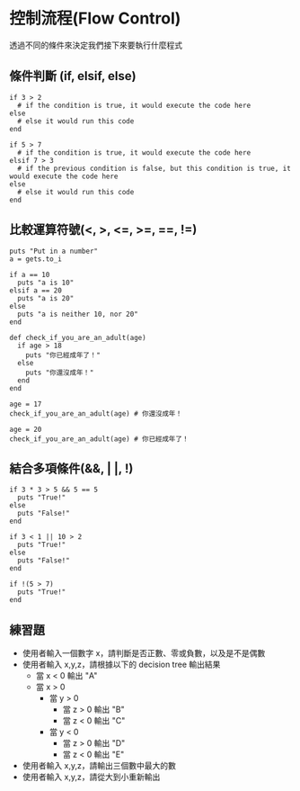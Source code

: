 # 控制流程(Flow Control)

透過不同的條件來決定我們接下來要執行什麼程式

## 條件判斷 (if, elsif, else)
	if 3 > 2 
	  # if the condition is true, it would execute the code here
	else
	  # else it would run this code
	end
	
	if 5 > 7
	  # if the condition is true, it would execute the code here
	elsif 7 > 3
	  # if the previous condition is false, but this condition is true, it would execute the code here
	else
	  # else it would run this code
	end
	
## 比較運算符號(<, >, <=, >=, ==, !=)

	puts "Put in a number"
	a = gets.to_i

	if a == 10
	  puts "a is 10"
	elsif a == 20
	  puts "a is 20"
	else
      puts "a is neither 10, nor 20"
	end

	def check_if_you_are_an_adult(age)
	  if age > 18 
	    puts "你已經成年了！"
	  else
	    puts "你還沒成年！"
	  end 
	end
	
	age = 17
	check_if_you_are_an_adult(age) # 你還沒成年！
	
	age = 20
	check_if_you_are_an_adult(age) # 你已經成年了！

## 結合多項條件(&&, | |, !)
	
	if 3 * 3 > 5 && 5 == 5
	  puts "True!"
	else
	  puts "False!"
	end
	
	if 3 < 1 || 10 > 2
	  puts "True!"
	else
	  puts "False!"
	end
	
	if !(5 > 7)
	  puts "True!"
	end
	
	

## 練習題
* 使用者輸入一個數字 x，請判斷是否正數、零或負數，以及是不是偶數
* 使用者輸入 x,y,z，請根據以下的 decision tree 輸出結果
  *	當 x < 0 輸出 "A"
  * 當 x > 0
	* 當 y > 0
	  * 當 z > 0 輸出 "B"
	  * 當 z < 0 輸出 "C"
	* 當 y < 0
	  * 當 z > 0 輸出 "D"
	  * 當 z < 0 輸出 "E"
* 使用者輸入 x,y,z，請輸出三個數中最大的數
* 使用者輸入 x,y,z，請從大到小重新輸出